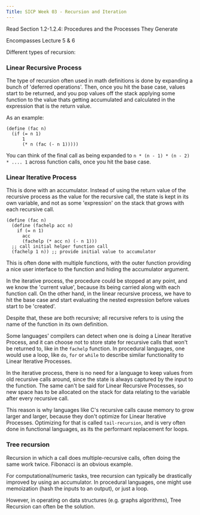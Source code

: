 ```yaml
---
Title: SICP Week 03 - Recursion and Iteration
---
```


Read Section 1.2-1.2.4: Procedures and the Processes They Generate

Encompasses Lecture 5 & 6

Different types of recursion:

### Linear Recursive Process

The type of recursion often used in math definitions is done by expanding a bunch of 'deferred operations'. Then, once you hit the base case, values start to be returned, and you pop values off the stack applying some function to the value thats getting accumulated and calculated in the expression that is the return value.

As an example:

```
(define (fac n)
  (if (= n 1)
      1 
      (* n (fac (- n 1)))))
```

You can think of the final call as being expanded to `n * (n - 1) * (n - 2) * .... 1` across function calls, once you hit the base case.

### Linear Iterative Process 

This is done with an accumulator. Instead of using the return value of the recursive process as the value for the recursive call, the state is kept in its own variable, and not as some 'expression' on the stack that grows with each recursive call.

```
(define (fac n)
  (define (fachelp acc n)
    if (= n 1)
      acc
      (fachelp (* acc n) (- n 1)))
  ;; call initial helper function call
  (fachelp 1 n)) ;; provide initial value to accumulator
```

This is often done with multiple functions, with the outer function providing a nice user interface to the function and hiding the accumulator argument.

In the iterative process, the procedure could be stopped at any point, and we know the 'current value', because its being carried along with each function call. On the other hand, in the linear recursive process, we have to hit the base case and start evaluating the nested expression before values start to be 'created'.

Despite that, these are both recursive; all recursive refers to is using the name of the function in its own definition.

Some languages' compilers can detect when one is doing a Linear Iterative Process, and it can choose not to store state for recursive calls that won't be returned to, like in the `fachelp` function. In procedural languages, one would use a loop, like `do`, `for` or `while` to describe similar functionality to Linear Iterative Processes.

In the iterative process, there is no need for a language to keep values from old recursive calls around, since the state is always captured by the input to the function. The same can't be said for Linear Recursive Processes, so new space has to be allocated on the stack for data relating to the variable after every recursive call.

This reason is why languages like C's recursive calls cause memory to grow larger and larger, because they don't optimize for Linear Iterative Processes. Optimizing for that is called `tail-recursion`, and is very often done in functional languages, as its the performant replacement for loops.

### Tree recursion

Recursion in which a call does multiple-recursive calls, often doing the same work twice. Fibonacci is an obvious example.

For computational/numeric tasks, tree recursion can typically be drastically improved by using an accumulator. In procedural languages, one might use memoization (hash the inputs to an output), or just a loop.

However, in operating on data structures (e.g. graphs algorithms), Tree Recursion can often be the solution.


